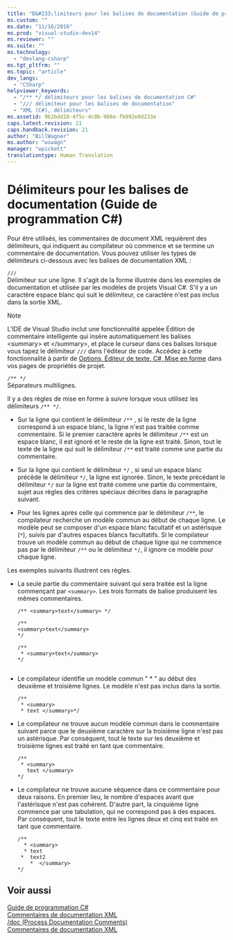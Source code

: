 ```yaml
---
title: "D&#233;limiteurs pour les balises de documentation (Guide de programmation C#) | Microsoft Docs"
ms.custom: ""
ms.date: "11/16/2016"
ms.prod: "visual-studio-dev14"
ms.reviewer: ""
ms.suite: ""
ms.technology: 
  - "devlang-csharp"
ms.tgt_pltfrm: ""
ms.topic: "article"
dev_langs: 
  - "CSharp"
helpviewer_keywords: 
  - "/** */ délimiteurs pour les balises de documentation C#"
  - "/// délimiteur pour les balises de documentation"
  - "XML (C#), délimiteurs"
ms.assetid: 9b2bdd18-4f5c-4c0b-988e-fb992e0d233e
caps.latest.revision: 21
caps.handback.revision: 21
author: "BillWagner"
ms.author: "wiwagn"
manager: "wpickett"
translationtype: Human Translation
---
```

# D&#233;limiteurs pour les balises de documentation (Guide de programmation C#)
Pour être utilisés, les commentaires de document XML requièrent des délimiteurs, qui indiquent au compilateur où commence et se termine un commentaire de documentation.  Vous pouvez utiliser les types de délimiteurs ci\-dessous avec les balises de documentation XML :  
  
 `///`  
 Délimiteur sur une ligne.  Il s'agit de la forme illustrée dans les exemples de documentation et utilisée par les modèles de projets Visual C\#.  S'il y a un caractère espace blanc qui suit le délimiteur, ce caractère n'est pas inclus dans la sortie XML.  
  
> [!NOTE]
>  L'IDE de Visual Studio inclut une fonctionnalité appelée Édition de commentaire intelligente qui insère automatiquement les balises \<summary\> et \<\/summary\>, et place le curseur dans ces balises lorsque vous tapez le délimiteur `///` dans l'éditeur de code.  Accédez à cette fonctionnalité à partir de [Options, Éditeur de texte, C\#, Mise en forme](/visual-studio/ide/reference/options-text-editor-csharp-formatting) dans vos pages de propriétés de projet.  
  
 `/** */`  
 Séparateurs multilignes.  
  
 Il y a des règles de mise en forme à suivre lorsque vous utilisez les délimiteurs `/** */`.  
  
-   Sur la ligne qui contient le délimiteur `/**` , si le reste de la ligne correspond à un espace blanc, la ligne n'est pas traitée comme commentaire.  Si le premier caractère après le délimiteur `/**`  est un espace blanc, il est ignoré et le reste de la ligne est traité.  Sinon, tout le texte de la ligne qui suit le délimiteur `/**` est traité comme une partie du commentaire.  
  
-   Sur la ligne qui contient le délimiteur `*/` , si seul un espace blanc précède le délimiteur `*/`, la ligne est ignorée.  Sinon, le texte précédant le délimiteur `*/` sur la ligne est traité comme une partie du commentaire, sujet aux règles des critères spéciaux décrites dans le paragraphe suivant.  
  
-   Pour les lignes après celle qui commence par le délimiteur `/**`, le compilateur recherche un modèle commun au début de chaque ligne.  Le modèle peut se composer d'un espace blanc facultatif et un astérisque \(`*`\), suivis par d'autres espaces blancs facultatifs.  Si le compilateur trouve un modèle commun au début de chaque ligne qui ne commence pas par le délimiteur `/**` ou le délimiteur `*/`, il ignore ce modèle pour chaque ligne.  
  
 Les exemples suivants illustrent ces règles.  
  
-   La seule partie du commentaire suivant qui sera traitée est la ligne commençant par `<summary>`.  Les trois formats de balise produisent les mêmes commentaires.  
  
    ```  
    /** <summary>text</summary> */   
  
    /**   
    <summary>text</summary>   
    */   
  
    /**   
     * <summary>text</summary>   
    */  
  
    ```  
  
-   Le compilateur identifie un modèle commun " \* " au début des deuxième et troisième lignes.  Le modèle n'est pas inclus dans la sortie.  
  
    ```  
    /**   
     * <summary>   
     * text </summary>*/   
    ```  
  
-   Le compilateur ne trouve aucun modèle commun dans le commentaire suivant parce que le deuxième caractère sur la troisième ligne n'est pas un astérisque.  Par conséquent, tout le texte sur les deuxième et troisième lignes est traité en tant que commentaire.  
  
    ```  
    /**   
     * <summary>   
       text </summary>  
    */   
    ```  
  
-   Le compilateur ne trouve aucune séquence dans ce commentaire pour deux raisons.  En premier lieu, le nombre d'espaces avant que l'astérisque n'est pas cohérent.  D'autre part, la cinquième ligne commence par une tabulation, qui ne correspond pas à des espaces.  Par conséquent, tout le texte entre les lignes deux et cinq est traité en tant que commentaire.  
  
    ```  
    /**   
      * <summary>   
      * text   
     *  text2   
        *  </summary>   
    */   
    ```  
  
## Voir aussi  
 [Guide de programmation C\#](../../../csharp/programming-guide/index.md)   
 [Commentaires de documentation XML](../../../csharp/programming-guide/xmldoc/xml-documentation-comments.md)   
 [\/doc \(Process Documentation Comments\)](../../../csharp/language-reference/compiler-options/doc-compiler-option.md)   
 [Commentaires de documentation XML](../../../csharp/programming-guide/xmldoc/xml-documentation-comments.md)